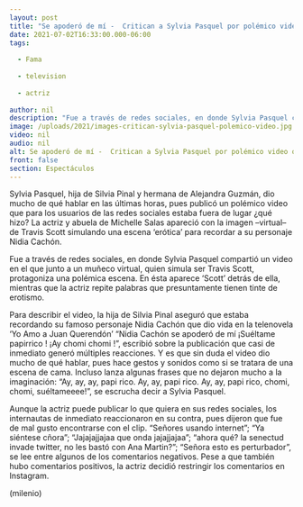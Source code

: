 ```yaml
---
layout: post
title: "Se apoderó de mí -  Critican a Sylvia Pasquel por polémico video que se volvió viral"
date: 2021-07-02T16:33:00.000-06:00
tags:
  
  - Fama
  
  - television
  
  - actriz
  
author: nil
description: "Fue a través de redes sociales, en donde Sylvia Pasquel compartió un video en el que junto a un muñeco virtual, quien simula ser Travis Scott, protagoniza una polémica escena."
image: /uploads/2021/images-critican-sylvia-pasquel-polemico-video.jpg
video: nil
audio: nil
alt: Se apoderó de mí -  Critican a Sylvia Pasquel por polémico video que se volvió viral
front: false
section: Espectáculos
---
```


Sylvia Pasquel, hija de Silvia Pinal y hermana de Alejandra Guzmán, dio mucho de qué hablar en las últimas horas, pues publicó un polémico video que para los usuarios de las redes sociales estaba fuera de lugar ¿qué hizo? La actriz y abuela de Michelle Salas apareció con la imagen –virtual– de Travis Scott simulando una escena ‘erótica’ para recordar a su personaje Nidia Cachón. 

Fue a través de redes sociales, en donde Sylvia Pasquel compartió un video en el que junto a un muñeco virtual, quien simula ser Travis Scott, protagoniza una polémica escena. En ésta aparece ‘Scott’ detrás de ella, mientras que la actriz repite palabras que presuntamente tienen tinte de erotismo. 

Para describir el video, la hija de Silvia Pinal aseguró que estaba recordando su famoso personaje Nidia Cachón que dio vida en la telenovela ‘Yo Amo a Juan Querendón’ “Nidia Cachón se apoderó de mí ¡Suéltame papirrico ! ¡Ay chomi chomi !”, escribió sobre la publicación que casi de inmediato generó múltiples reacciones. Y es que sin duda el video dio mucho de qué hablar, pues hace gestos y sonidos como si se tratara de una escena de cama. Incluso lanza algunas frases que no dejaron mucho a la imaginación: “Ay, ay, ay, papi rico. Ay, ay, papi rico. Ay, ay, papi rico, chomi, chomi, suéltameeee!”, se escrucha decir a Sylvia Pasquel.

Aunque la actriz puede publicar lo que quiera en sus redes sociales, los internautas de inmediato reaccionaron en su contra, pues dijeron que fue de mal gusto encontrarse con el clip. 
“Señores usando internet”; “Ya siéntese cñora”; “Jajajajjajaa que onda jajajjajaa”; “ahora qué? la senectud invade twitter, no les bastó con Ana Martin?”; “Señora esto es perturbador”, se lee entre algunos de los comentarios negativos. 
Pese a que también hubo comentarios positivos, la actriz decidió restringir los comentarios en Instagram. 

(milenio)